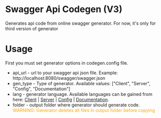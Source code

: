 # Swagger Api Codegen (V3)
Generates api code from online swagger generator. For now, it's only for third version of generator  
# Usage
First you must set generator options in codegen.config file.  
 - api_url - url to your swagger api json file. Example: http://localhost:8080/swagger/swagger.json
 - gen_type - Type of generator. Available values: ["Client", "Server", "Config", "Documentation"]
 - lang - generator language. Available languages can be gained from here: [Client](https://generator3.swagger.io/api/types?types=client&version=V3) | [Server](https://generator3.swagger.io/api/types?types=server&version=V3) | [Config](https://generator3.swagger.io/api/types?types=config&version=V3) | [Documentation](https://generator3.swagger.io/api/types?types=documentation&version=V3). 
 - folder - output folder where generator should generate code.  
<span style="color:orange">WARNING: Generator deletes all files in output folder before copying</span> 
